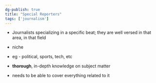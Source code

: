 ```yaml
---
dg-publish: true
title: "Special Reporters"
tags: ['journalism']
---
```


- Journalists specializing in a specific beat; they are well versed in that area, in that field
- niche
- eg - political, sports, tech, etc

- **thorough**, in-depth knowledge on subject matter
- needs to be able to cover everything related to it

